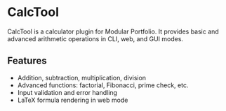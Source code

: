# CalcTool

CalcTool is a calculator plugin for Modular Portfolio. It provides basic and advanced arithmetic operations in CLI, web, and GUI modes.

## Features
- Addition, subtraction, multiplication, division
- Advanced functions: factorial, Fibonacci, prime check, etc.
- Input validation and error handling
- LaTeX formula rendering in web mode

